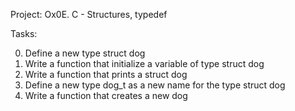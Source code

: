 Project: Ox0E. C - Structures, typedef

Tasks:

0. Define a new type struct dog
1. Write a function that initialize a variable of type struct dog
2. Write a function that prints a struct dog
3. Define a new type dog_t as a new name for the type struct dog
4. Write a function that creates a new dog
